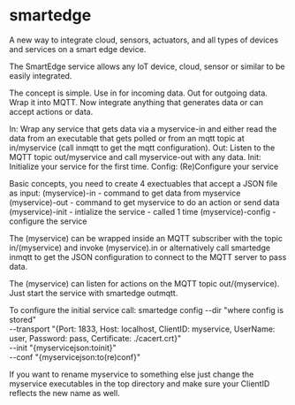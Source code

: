 # smartedge
A new way to integrate cloud, sensors, actuators, and all types of devices and services on a smart edge device.

The SmartEdge service allows any IoT device, cloud, sensor or similar to be easily integrated.

The concept is simple. Use in for incoming data. Out for outgoing data. Wrap it into MQTT. Now integrate anything that generates data or can accept actions or data.

In: Wrap any service that gets data via a myservice-in and either read the data from an executable that gets polled or from an mqtt topic at in/myservice (call inmqtt to get the mqtt configuration).
Out: Listen to the MQTT topic out/myservice and call myservice-out with any data.
Init: Initialize your service for the first time.
Config: (Re)Configure your service

Basic concepts, you need to create 4 exectuables that accept a JSON file as input:
   (myservice)-in - command to get data from myservice
   (myservice)-out - command to get myservice to do an action or send data
   (myservice)-init - intialize the service - called 1 time
   (myservice)-config - configure the service

 The (myservice) can be wrapped inside an MQTT subscriber with the topic in/(myservice) and invoke (myservice).in
 or alternatively call smartedge inmqtt to get the JSON configuration to connect to the MQTT server to pass data.

 The (myservice) can listen for actions on the MQTT topic out/(myservice). Just start the service with smartedge outmqtt.

 To configure the initial service call:
    smartedge config --dir "where config is stored" \
        --transport "{Port: 1833, Host: localhost, ClientID: myservice, UserName: user, Password: pass, Certificate: ./cacert.crt}" \
        --init "{myservicejson:toinit}" \
        --conf "{myservicejson:to(re)conf}"

If you want to rename myservice to something else just change the myservice executables in the top directory and make sure your ClientID reflects the new name as well.
